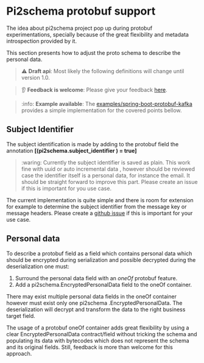 # Pi2schema protobuf support

 The idea about pi2schema project pop up during protobuf experimentations, specially because of the great flexibility
  and metadata introspection provided by it.
 
 This section presents how to adjust the proto schema to describe the personal data.
 
 
> :warning: **Draft api**: Most likely the following definitions will change until version 1.0.

> :ear: **Feedback is welcome**: Please give your feedback [here](https://github.com/pi2schema/pi2schema/issues/new).

> :info: **Example available**: The [examples/spring-boot-protobuf-kafka](../examples/springboot-protobuf-kafkakms) provides a simple implementation for the covered points bellow.

## Subject Identifier
 
 The subject identification is made by adding to the protobuf field the annotation  **[(pi2schema.subject_identifier
 ) = true]**
 
> :waring: Currently the subject identifier is saved as plain. This work fine with uuid or auto incremental data
>, however should be reviewed case the identifier itself is a personal data, for instance the email. It should be
> straight forward to improve this part. Please create an issue if this is important for you use case.

 The current implementation is quite simple and there is room for extension for example to determine the subject
 identifier from the message key or message headers. Please create a [github issue](https://github.com/pi2schema/pi2schema/issues/new)
 if this is important for your use case.
 
## Personal data
 
 To describe a protobuf field as a field which contains personal data which should be encrypted during serialization
  and possible decrypted during the deserialization one must:
   1. Surround the personal data field with an *oneOf* protobuf feature.
   2. Add a pi2schema.EncryptedPersonalData field to the oneOf container.
 
 There may exist multiple personal data fields in the oneOf container however must exist only one pi2schema
 .EncryptedPersonalData. The deserialization will decrypt and transform the data to the right business target field.
 
 The usage of a protobuf oneOf container adds great flexibility by using a clear EncryptedPersonalData contract/field
  without tricking the schema and populating its data with bytecodes which does not represent the schema and its
   original fields. Still, feedback is more than welcome for this approach. 